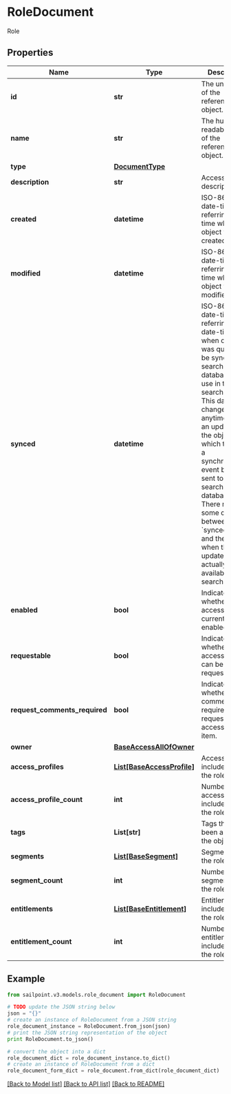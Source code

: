 # RoleDocument

Role

## Properties

Name | Type | Description | Notes
------------ | ------------- | ------------- | -------------
**id** | **str** | The unique ID of the referenced object. | 
**name** | **str** | The human readable name of the referenced object. | 
**type** | [**DocumentType**](DocumentType.md) |  | 
**description** | **str** | Access item&#39;s description. | [optional] 
**created** | **datetime** | ISO-8601 date-time referring to the time when the object was created. | [optional] 
**modified** | **datetime** | ISO-8601 date-time referring to the time when the object was last modified. | [optional] 
**synced** | **datetime** | ISO-8601 date-time referring to the date-time when object was queued to be synced into search database for use in the search API.   This date-time changes anytime there is an update to the object, which triggers a synchronization event being sent to the search database.  There may be some delay between the &#x60;synced&#x60; time and the time when the updated data is actually available in the search API.  | [optional] 
**enabled** | **bool** | Indicates whether the access item is currently enabled. | [optional] [default to False]
**requestable** | **bool** | Indicates whether the access item can be requested. | [optional] [default to True]
**request_comments_required** | **bool** | Indicates whether comments are required for requests to access the item. | [optional] [default to False]
**owner** | [**BaseAccessAllOfOwner**](BaseAccessAllOfOwner.md) |  | [optional] 
**access_profiles** | [**List[BaseAccessProfile]**](BaseAccessProfile.md) | Access profiles included with the role. | [optional] 
**access_profile_count** | **int** | Number of access profiles included with the role. | [optional] 
**tags** | **List[str]** | Tags that have been applied to the object. | [optional] 
**segments** | [**List[BaseSegment]**](BaseSegment.md) | Segments with the role. | [optional] 
**segment_count** | **int** | Number of segments with the role. | [optional] 
**entitlements** | [**List[BaseEntitlement]**](BaseEntitlement.md) | Entitlements included with the role. | [optional] 
**entitlement_count** | **int** | Number of entitlements included with the role. | [optional] 

## Example

```python
from sailpoint.v3.models.role_document import RoleDocument

# TODO update the JSON string below
json = "{}"
# create an instance of RoleDocument from a JSON string
role_document_instance = RoleDocument.from_json(json)
# print the JSON string representation of the object
print RoleDocument.to_json()

# convert the object into a dict
role_document_dict = role_document_instance.to_dict()
# create an instance of RoleDocument from a dict
role_document_form_dict = role_document.from_dict(role_document_dict)
```
[[Back to Model list]](../README.md#documentation-for-models) [[Back to API list]](../README.md#documentation-for-api-endpoints) [[Back to README]](../README.md)



